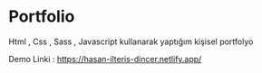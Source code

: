 # Portfolio
Html , Css , Sass , Javascript kullanarak yaptığım kişisel portfolyo


Demo Linki : https://hasan-ilteris-dincer.netlify.app/
